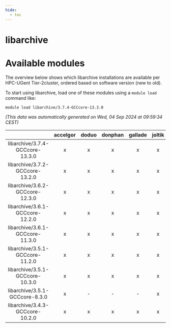 ```yaml
---
hide:
  - toc
---
```


libarchive
==========

# Available modules


The overview below shows which libarchive installations are available per HPC-UGent Tier-2cluster, ordered based on software version (new to old).

To start using libarchive, load one of these modules using a `module load` command like:

```shell
module load libarchive/3.7.4-GCCcore-13.3.0
```

*(This data was automatically generated on Wed, 04 Sep 2024 at 09:59:34 CEST)*  

| |accelgor|doduo|donphan|gallade|joltik|shinx|skitty|
| :---: | :---: | :---: | :---: | :---: | :---: | :---: | :---: |
|libarchive/3.7.4-GCCcore-13.3.0|x|x|x|x|x|x|x|
|libarchive/3.7.2-GCCcore-13.2.0|x|x|x|x|x|x|x|
|libarchive/3.6.2-GCCcore-12.3.0|x|x|x|x|x|x|x|
|libarchive/3.6.1-GCCcore-12.2.0|x|x|x|x|x|x|x|
|libarchive/3.6.1-GCCcore-11.3.0|x|x|x|x|x|x|x|
|libarchive/3.5.1-GCCcore-11.2.0|x|x|x|x|x|x|x|
|libarchive/3.5.1-GCCcore-10.3.0|x|x|x|x|x|-|x|
|libarchive/3.5.1-GCCcore-8.3.0|x|-|-|-|x|-|-|
|libarchive/3.4.3-GCCcore-10.2.0|x|x|x|x|x|-|x|
